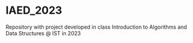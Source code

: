 # IAED_2023

Repository with project developed in class Introduction to Algorithms and Data Structures @ IST in 2023
